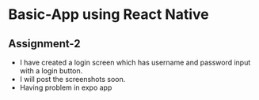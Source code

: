 # Basic-App using React Native

## Assignment-2

- I have created a login screen which has username and password input with a login button.
- I will post the screenshots soon.
- Having problem in expo app

